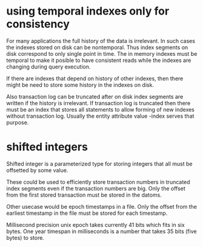 # using temporal indexes only for consistency
For many applications the full history of the data is irrelevant. In such cases the indexes stored on disk can be nontemporal. Thus index segments on disk correspond to only single point in time. The in memory indexes must be temporal to make it posible to have consistent reads while the indexes are changing during query execution.

If there are indexes that depend on history of other indexes, then there might be need to store some history in the indexes on disk.

Also transaction log can be truncated after on disk index segments are written if the history is irrelevant. If transaction log is truncated then there must be an index that stores all statements to allow forming of new indexes without transaction log. Usually the entity attribute value -index serves that purpose.

# shifted integers
Shifted integer is a parameterized type for storing integers that all must be offsetted by some value.

These could be used to efficiently store transaction numbers in truncated index segments even if the transaction numbers are big. Only the offset from the first stored transaction must be stored in the datoms.

Other usecase would be epoch timestamps in a file. Only the offset from the earliest timestamp in the file must be stored for each timestamp.

Millisecond precision unix epoch takes currently 41 bits which fits in six bytes. One year timespan in milliseconds is a number that takes 35 bits (five bytes) to store.